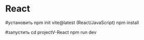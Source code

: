 # React

#установить
npm init vite@latest
(React/JavaScript)
npm install

#запустить
cd projectV-React
npm run dev
